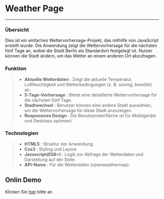 # Weather Page
---

### Übersicht

Dies ist ein einfaches Wettervorhersage-Projekt, das mithilfe von JavaScript erstellt wurde. Die Anwendung zeigt die Wettervorhersage für die nächsten fünf Tage an, wobei die Stadt Berlin als Standardort festgelegt ist. Nutzer können die Stadt ändern, um das Wetter an einem anderen Ort abzufragen.


### Funktion 

> - **Aktuelle Wetterdaten** : Zeigt die aktuelle Temperatur, Luftfeuchtigkeit und Wetterbedingungen (z. B. sonnig, bewölkt) an.
> - **5-Tage-Vorhersage** : Bietet eine detaillierte Wettervorhersage für die nächsten fünf Tage.
> - **Stadtwechsel** : Benutzer können eine andere Stadt auswählen, um die Wettervorhersage für diese Stadt anzuzeigen.
> - **Responsives Design** : Die Benutzeroberfläche ist für Mobilgeräte und Desktops optimiert.



### Technologien

> - **HTML5** : Struktur der Anwendung.
> - **Css3** : Styling und Layout.
> - **Javascript(ES6+)** : Logik zur Abfrage der Wetterdaten und Darstellung auf der Seite.
> - **API-Name** : Für die Wetterdaten (openweathermap).


## Onlin Demo
Klicken Sie [hier](https://elihasch.github.io/weatherPage/) bitte an